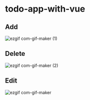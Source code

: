 # todo-app-with-vue
## Add
![ezgif com-gif-maker (1)](https://user-images.githubusercontent.com/46347198/142520360-5640e9c6-84bb-45fc-a3c8-0b6fa338cdbf.gif)

## Delete
![ezgif com-gif-maker (2)](https://user-images.githubusercontent.com/46347198/142520551-b236ebb6-8030-48a7-9b42-23da726286c0.gif)

## Edit
![ezgif com-gif-maker](https://user-images.githubusercontent.com/46347198/142520091-79986874-5637-4f33-b35a-ba28039f2f79.gif)

